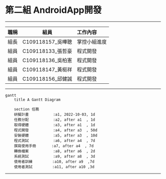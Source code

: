 # 第二組  AndroidApp開發
***
| 職稱          | 組員             | 工作內容    |
| :----------- | :---------------:| :---------- |
| 組長         | C109118157_吳曄聰 | 掌控小組進度 |
| 組員         | C109118133_張哲豪 | 程式開發    |
| 組員         | C109118136_吳柏憲 | 程式開發    |
| 組員         | C109118147_黃梃祥 | 程式開發    |
| 組員         | C109118156_邱健誠 | 程式開發    |
***
```mermaid
gantt
    title A Gantt Diagram

    section 任務
    研擬計畫           :a1, 2022-10-03, 1d
    任務分配           :a2, after a1  , 1d
    取得硬體           :a3, after a1  , 1d
    程式開發           :a4, after a3  , 50d
    安裝硬體           :a5, after a3  , 10d
    程式測試           :a6, after a4  , 7d
    撰寫使用手冊       :a7, after a4  , 7d
    轉換檔案           :a8, after a6  , 2d
    系統測試           :a9, after a8  , 3d
    使用者訓練         :a10, after a9  ,7d
    使用者測試         :a11, after a10 ,3d
```
***





